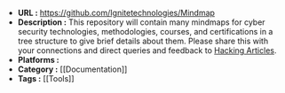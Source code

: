 - **URL :** https://github.com/Ignitetechnologies/Mindmap
- **Description :** This repository will contain many mindmaps for cyber security technologies, methodologies, courses, and certifications in a tree structure to give brief details about them. Please share this with your connections and direct queries and feedback to [Hacking Articles](https://twitter.com/hackinarticles).
- **Platforms :** 
- **Category :** [[Documentation]]
- **Tags :** [[Tools]]